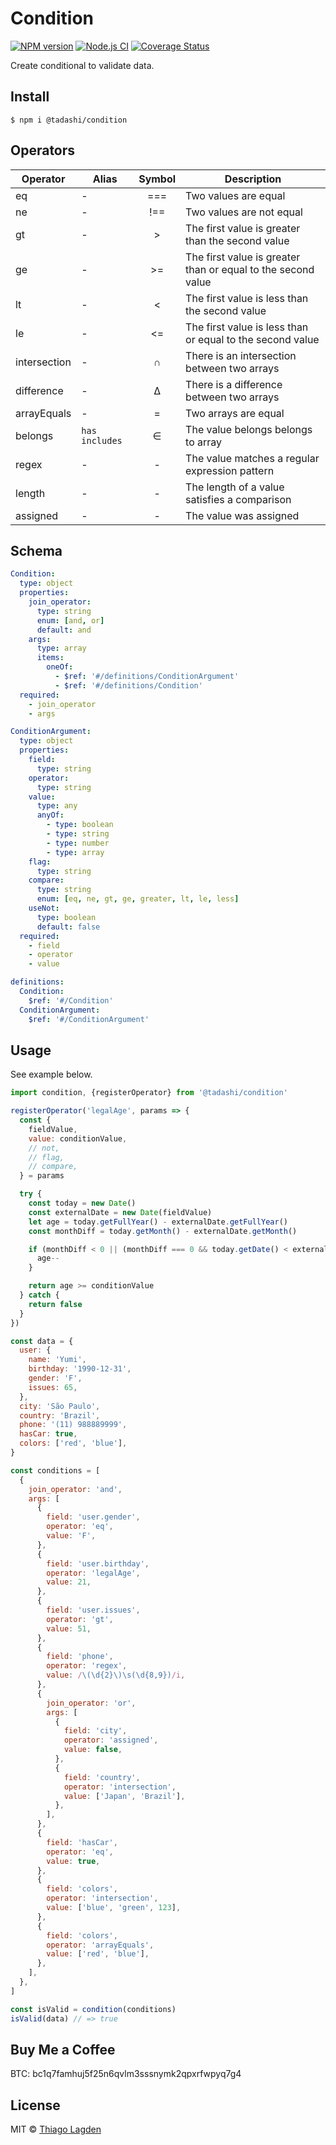 # Condition

[![NPM version][npm-img]][npm]
[![Node.js CI][ci-img]][ci]
[![Coverage Status][coveralls-img]][coveralls]

[npm-img]: https://img.shields.io/npm/v/@tadashi/condition.svg
[npm]: https://www.npmjs.com/package/@tadashi/condition
[ci-img]: https://github.com/lagden/condition/actions/workflows/nodejs.yml/badge.svg
[ci]: https://github.com/lagden/condition/actions/workflows/nodejs.yml
[coveralls-img]: https://coveralls.io/repos/github/lagden/condition/badge.svg?branch=main
[coveralls]: https://coveralls.io/github/lagden/condition?branch=main

Create conditional to validate data.

## Install

```
$ npm i @tadashi/condition
```

## Operators

| Operator     | Alias            | Symbol | Description                                                  |
| ------------ | ---------------- | :----: | ------------------------------------------------------------ |
| eq           | -                |  ===   | Two values are equal                                         |
| ne           | -                |  !==   | Two values are not equal                                     |
| gt           | -                |   >    | The first value is greater than the second value             |
| ge           | -                |   >=   | The first value is greater than or equal to the second value |
| lt           | -                |   <    | The first value is less than the second value                |
| le           | -                |   <=   | The first value is less than or equal to the second value    |
| intersection | -                |   ∩    | There is an intersection between two arrays                  |
| difference   | -                |   ∆    | There is a difference between two arrays                     |
| arrayEquals  | -                |   =    | Two arrays are equal                                         |
| belongs      | `has` `includes` |   ∈    | The value belongs belongs to array                           |
| regex        | -                |   -    | The value matches a regular expression pattern               |
| length       | -                |   -    | The length of a value satisfies a comparison                 |
| assigned     | -                |   -    | The value was assigned                                       |

## Schema

```yaml
Condition:
  type: object
  properties:
    join_operator:
      type: string
      enum: [and, or]
      default: and
    args:
      type: array
      items:
        oneOf:
          - $ref: '#/definitions/ConditionArgument'
          - $ref: '#/definitions/Condition'
  required:
    - join_operator
    - args

ConditionArgument:
  type: object
  properties:
    field:
      type: string
    operator:
      type: string
    value:
      type: any
      anyOf:
        - type: boolean
        - type: string
        - type: number
        - type: array
    flag:
      type: string
    compare:
      type: string
      enum: [eq, ne, gt, ge, greater, lt, le, less]
    useNot:
      type: boolean
      default: false
  required:
    - field
    - operator
    - value

definitions:
  Condition:
    $ref: '#/Condition'
  ConditionArgument:
    $ref: '#/ConditionArgument'
```

## Usage

See example below.

```js
import condition, {registerOperator} from '@tadashi/condition'

registerOperator('legalAge', params => {
  const {
    fieldValue,
    value: conditionValue,
    // not,
    // flag,
    // compare,
  } = params

  try {
    const today = new Date()
    const externalDate = new Date(fieldValue)
    let age = today.getFullYear() - externalDate.getFullYear()
    const monthDiff = today.getMonth() - externalDate.getMonth()

    if (monthDiff < 0 || (monthDiff === 0 && today.getDate() < externalDate.getDate())) {
      age--
    }

    return age >= conditionValue
  } catch {
    return false
  }
})

const data = {
  user: {
    name: 'Yumi',
    birthday: '1990-12-31',
    gender: 'F',
    issues: 65,
  },
  city: 'São Paulo',
  country: 'Brazil',
  phone: '(11) 988889999',
  hasCar: true,
  colors: ['red', 'blue'],
}

const conditions = [
  {
    join_operator: 'and',
    args: [
      {
        field: 'user.gender',
        operator: 'eq',
        value: 'F',
      },
      {
        field: 'user.birthday',
        operator: 'legalAge',
        value: 21,
      },
      {
        field: 'user.issues',
        operator: 'gt',
        value: 51,
      },
      {
        field: 'phone',
        operator: 'regex',
        value: /\(\d{2}\)\s(\d{8,9})/i,
      },
      {
        join_operator: 'or',
        args: [
          {
            field: 'city',
            operator: 'assigned',
            value: false,
          },
          {
            field: 'country',
            operator: 'intersection',
            value: ['Japan', 'Brazil'],
          },
        ],
      },
      {
        field: 'hasCar',
        operator: 'eq',
        value: true,
      },
      {
        field: 'colors',
        operator: 'intersection',
        value: ['blue', 'green', 123],
      },
      {
        field: 'colors',
        operator: 'arrayEquals',
        value: ['red', 'blue'],
      },
    ],
  },
]

const isValid = condition(conditions)
isValid(data) // => true
```

## Buy Me a Coffee

BTC: bc1q7famhuj5f25n6qvlm3sssnymk2qpxrfwpyq7g4

## License

MIT © [Thiago Lagden](https://github.com/lagden)
